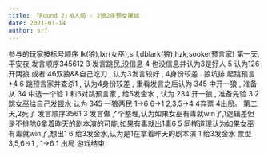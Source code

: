 ```yaml
---
title: 「Round 2」6人局 - 2狼2民预女屠城
date: 2021-01-14
author: srf
---
```


参与的玩家按标号顺序 lk(狼),lxr(女巫),srf,dblark(狼),hzk,sooke(预言家) 
第一天,平安夜 
发言顺序345612 
3 发言跳民,没信息 
4 也没信息并认为3是好人 
5 认为126开两狼 或者 46双狼&&自己吃刀 , 认为3发言较好 , 4身份较差 . 狼坑排 起跳预言+4 
6 跳预言家并查杀1 , 认为4身份较差 , 重看发言之后认为 345 中开一狼 , 准备从 34 中选一个验 
1 和6对跳预言家 , 给5发金水 , 认为 234 开一狼 , 准备先验 3 
2 跳女巫给自己发银水 认为 345 一狼两民 
1->6 
6->1 
2,3,5->4 
4弃票 
4出局。 
第二天,2死了 
发言顺序3561 
3 发言做了个整理,认为如果女巫有毒就win了,1逻辑差但是不排除6拿着昨天的剧本演的可能,如果有毒就出1毒6 
5 同样道理认为如果女巫有毒就win了,想出1 
6 给3发金水,认为是1在拿着昨天的剧本演 
1 给3发金水 
票型 3,5,6->1 , 1->6 1 出局 游戏结束